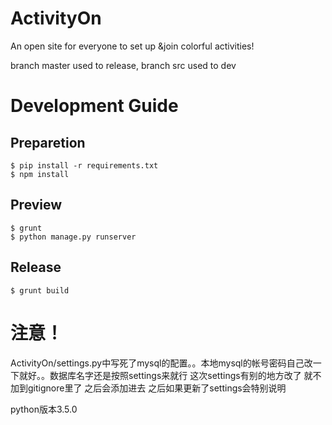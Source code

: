 # ActivityOn
An open site for everyone to set up &amp;join colorful activities!

branch master used to release, branch src used to dev

# Development Guide

## Preparetion

    $ pip install -r requirements.txt
    $ npm install

## Preview
    $ grunt
    $ python manage.py runserver

## Release
    $ grunt build

# 注意！

ActivityOn/settings.py中写死了mysql的配置。。本地mysql的帐号密码自己改一下就好。。数据库名字还是按照settings来就行
这次settings有别的地方改了 就不加到gitignore里了 之后会添加进去 之后如果更新了settings会特别说明

python版本3.5.0